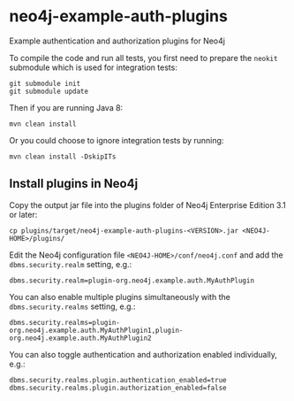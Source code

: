 # neo4j-example-auth-plugins
Example authentication and authorization plugins for Neo4j

To compile the code and run all tests, you first need to prepare the `neokit` submodule which is used for integration tests:

    git submodule init
    git submodule update

Then if you are running Java 8:

    mvn clean install

Or you could choose to ignore integration tests by running:

    mvn clean install -DskipITs 

## Install plugins in Neo4j
Copy the output jar file into the plugins folder of Neo4j Enterprise Edition 3.1 or later:

    cp plugins/target/neo4j-example-auth-plugins-<VERSION>.jar <NEO4J-HOME>/plugins/

Edit the Neo4j configuration file `<NEO4J-HOME>/conf/neo4j.conf` and add the `dbms.security.realm` setting, e.g.:

    dbms.security.realm=plugin-org.neo4j.example.auth.MyAuthPlugin

You can also enable multiple plugins simultaneously with the `dbms.security.realms` setting, e.g.:

    dbms.security.realms=plugin-org.neo4j.example.auth.MyAuthPlugin1,plugin-org.neo4j.example.auth.MyAuthPlugin2

You can also toggle authentication and authorization enabled individually, e.g.:

    dbms.security.realms.plugin.authentication_enabled=true
    dbms.security.realms.plugin.authorization_enabled=false
